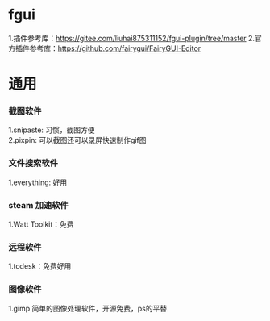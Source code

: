 <h1>fgui</h1>

1.插件参考库：https://gitee.com/liuhai875311152/fgui-plugin/tree/master
2.官方插件参考库：https://github.com/fairygui/FairyGUI-Editor

<h1>通用</h1>
<h3>截图软件</h3>
1.snipaste: 习惯，截图方便<br>
2.pixpin: 可以截图还可以录屏快速制作gif图

<h3>文件搜索软件</h3>
1.everything: 好用<br>

<h3>steam 加速软件</h3>
1.Watt Toolkit：免费

<h3>远程软件</h3>
1.todesk：免费好用

<h3>图像软件</h3>
1.gimp 简单的图像处理软件，开源免费，ps的平替